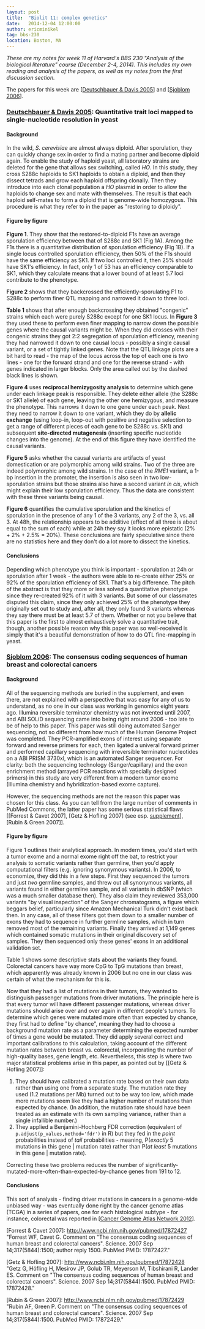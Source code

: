 ```yaml
---
layout: post
title:  "Biolit 11: complex genetics"
date:   2014-12-04 12:00:00
author: ericminikel
tag: bbs-230
location: Boston, MA
---
```


*These are my notes for week 11 of Harvard's BBS 230 "Analysis of the biological literature" course (December 2-4, 2014). This includes my own reading and analysis of the papers, as well as my notes from the first discussion section.*

The papers for this week are [[Deutschbauer & Davis 2005]] and [[Sjoblom 2006]].

### [Deutschbauer & Davis 2005]: Quantitative trait loci mapped to single-nucleotide resolution in yeast

#### Background

In the wild, *S. cerevisiae* are almost always diploid. After sporulation, they can quickly change sex in order to find a mating partner and become diploid again. To enable the study of haploid yeast, all laboratory strains are deleted for the gene that allows sex switching, called *HO*. In this study, they cross S288c haploids to SK1 haploids to obtain a diploid, and then they dissect tetrads and grow each haploid offspring clonally. Then they introduce into each clonal population a *HO* plasmid in order to allow the haploids to change sex and mate with themselves. The result is that each haploid self-mates to form a diploid that is genome-wide homozygous. This procedure is what they refer to in the paper as "restoring to diploidy".

#### Figure by figure

**Figure 1**. They show that the restored-to-diploid F1s have an average sporulation efficiency between that of S288c and SK1 (Fig 1A). Among the F1s there is a quantitative distribution of sporulation efficiency (Fig 1B). If a single locus controlled sporulation efficiency, then 50% of the F1s should have the same efficiency as SK1. If two loci controlled it, then 25% should have SK1's efficiency. In fact, only 1 of 53 has an efficiency comparable to SK1, which they calculate means that a lower bound of at least 5.7 loci contribute to the phenotype.

**Figure 2** shows that they backcrossed the efficiently-sporulating F1 to S288c to perform finer QTL mapping and narrowed it down to three loci.

**Table 1** shows that after enough backcrossing they obtained "congenic" strains which each were purely S288c except for one SK1 locus. In **Figure 3** they used these to perform even finer mapping to narrow down the possible genes where the causal variants might be. When they did crosses with their congenic strains they got 2:2 segregation of sporulation efficiency, meaning they had narrowed it down to one causal locus - possibly a single causal variant, or a set of tightly linked genes. Note that the QTL linkage plots are a bit hard to read - the map of the locus across the top of each one is two lines - one for the forward strand and one for the reverse strand - with genes indicated in larger blocks. Only the area called out by the dashed black lines is shown.

**Figure 4** uses **reciprocal hemizygosity analysis** to determine which gene under each linkage peak is responsible. They delete either allele (the S288c or SK1 allele) of each gene, leaving the other one hemizygous, and measure the phenotype. This narrows it down to one gene under each peak. Next they need to narrow it down to one variant, which they do by **allelic exchange** (using loop-in, loop-out with positive and negative selection to get a range of different pieces of each gene to be S288c vs. SK1) and subsequent **site-directed mutagenesis** (inserting specific nucleotide changes into the genome). At the end of this figure they have identified the causal variants.

**Figure 5** asks whether the causal variants are artifacts of yeast domestication or are polymorphic among wild strains. Two of the three are indeed polymorphic among wild strains. In the case of the *RME1* variant, a 1-bp insertion in the promoter, the insertion is also seen in two low-sporulation strains but those strains also have a second variant *in cis*, which might explain their low sporulation efficiency. Thus the data are consistent with these three variants being causal.

**Figure 6** quantifies the cumulative sporulation and the kinetics of sporulation in the presence of any 1 of the 3 variants, any 2 of the 3, vs. all 3. At 48h, the relationship appears to be additive (effect of all three is about equal to the sum of each) while at 24h they say it looks more epistatic (2% + 2% + 2.5% = 20%). These conclusions are fairly speculative since there are no statistics here and they don't do a lot more to dissect the kinetics.

#### Conclusions

Depending which phenotype you think is important - sporulation at 24h or sporulation after 1 week - the authors were able to re-create either 25% or 92% of the sporulation efficiency of SK1. That's a big difference. The pitch of the abstract is that they more or less solved a quantitative phenotype since they re-created 92% of it with 3 variants. But some of our classmates disputed this claim, since they only achieved 25% of the phenotype they originally set out to study and, after all, they only found 3 variants whereas they say there must be at least 5.7 of them. Whether or not you believe that this paper is the first to almost exhaustively solve a quantitative trait, though, another possible reason why this paper was so well-received is simply that it's a beautiful demonstration of how to do QTL fine-mapping in yeast.

### [Sjoblom 2006]: The consensus coding sequences of human breast and colorectal cancers

#### Background

All of the sequencing methods are buried in the supplement, and even there, are not explained with a perspective that was easy for any of us to understand, as no one in our class was working in genomics eight years ago. Illumina reversible terminator chemistry was not invented until 2007, and ABI SOLiD sequencing came into being right around 2006 - too late to be of help to this paper. This paper was still doing automated Sanger sequencing, not so different from how much of the Human Genome Project was completed. They PCR-amplified exons of interest using separate forward and reverse primers for each, then ligated a univeral forward primer and performed capillary sequencing with irreversible terminator nucleotides on a ABI PRISM 3730xl, which is an automated Sanger sequencer. For clarity: both the sequencing technology (Sanger/capillary) and the exon enrichment method (arrayed PCR reactions with specially designed primers) in this study are very different from a modern tumor exome (Illumina chemistry and hybridization-based exome capture).

However, the sequencing methods are not the reason this paper was chosen for this class. As you can tell from the large number of comments in PubMed Commons, the latter paper has some serious statistical flaws [[Forrest & Cavet 2007], [Getz & Hofling 2007] \(see esp. [supplement](http://www.sciencemag.org/content/suppl/2013/04/02/317.5844.1500-a.DC1/Getz_SOM.pdf)\], [Rubin & Green 2007]].

#### Figure by figure

Figure 1 outlines their analytical approach. In modern times, you'd start with a tumor exome and a normal exome right off the bat, to restrict your analysis to somatic variants rather than germline, then you'd apply computational filters (e.g. ignoring synonymous variants). In 2006, to economize, they did this in a few steps. First they sequenced the tumors and just *two* germline samples, and threw out all synonymous variants, all variants found in either germline sample, and all variants in dbSNP (which was a much smaller database then). They also claim they reviewed 353,000 variants "by visual inspection" of the Sanger chromatograms, a figure which beggars belief, particularly since Amazon Mechanical Turk didn't exist back then. In any case, all of these filters got them down to a smaller number of exons they had to sequence in further germline samples, which in turn removed most of the remaining variants. Finally they arrived at 1,149 genes which contained somatic mutations in their original discovery set of samples. They then sequenced only these genes' exons in an additional validation set. 

Table 1 shows some descriptive stats about the variants they found. Colorectal cancers have way more CpG to TpG mutations than breast, which apparently was already known in 2006 but no one in our class was certain of what the mechanism for this is. 

Now that they had a list of mutations in their tumors, they wanted to distinguish passenger mutations from driver mutations. The principle here is that every tumor will have different passenger mutations, whereas driver mutations should arise over and over again in different people's tumors. To determine which genes were mutated more often than expected by chance, they first had to define "by chance", meaning they had to choose a background mutation rate as a parameter determining the expected number of times a gene would be mutated. They did apply several correct and important calibrations to this calculation, taking account of the different mutation rates between breast vs. colorectal, incorporating the number of high-quality bases, gene length, etc. Nevertheless, this step is where two major statistical problems arise in this paper, as pointed out by [[Getz & Hofling 2007]]:

1. They should have calibrated a mutation rate based on their own data rather than using one from a separate study. The mutation rate they used (1.2 mutations per Mb) turned out to be way too low, which made more mutations seem like they had a higher number of mutations than expected by chance. (In addition, the mutation rate should have been treated as an estimate with its own sampling variance, rather than a single infallible number.)
2. They applied a Benjamini-Hochberg FDR correction (equivalent of `p.adjust(p_values,method='fdr')` in R) but they fed in the *point* probabilities instead of *tail* probabilities - meaning, P(*exactly* 5 mutations in this gene | mutation rate) rather than P(*at least* 5 mutations  in this gene | mutation rate).

Correcting these two problems reduces the number of significantly-mutated-more-often-than-expected-by-chance genes from 191 to 12.

#### Conclusions

This sort of analysis - finding driver mutations in cancers in a genome-wide unbiased way - was eventually done right by the cancer genome atlas (TCGA) in a series of papers, one for each histological subtype - for instance, colorectal was reported in [[Cancer Genome Atlas Network 2012]].


[Deutschbauer & Davis 2005]: http://www.ncbi.nlm.nih.gov/pubmed/16273108 "Deutschbauer AM, Davis RW. Quantitative trait loci mapped to single-nucleotide resolution in yeast. Nat Genet. 2005 Dec;37(12):1333-40. Epub 2005 Nov 6. PubMed  PMID: 16273108."

[Sjoblom 2006]: http://www.ncbi.nlm.nih.gov/pubmed/16959974 "Sjöblom T, Jones S, Wood LD, Parsons DW, Lin J, Barber TD, Mandelker D, Leary  RJ, Ptak J, Silliman N, Szabo S, Buckhaults P, Farrell C, Meeh P, Markowitz SD, Willis J, Dawson D, Willson JK, Gazdar AF, Hartigan J, Wu L, Liu C, Parmigiani G, Park BH, Bachman KE, Papadopoulos N, Vogelstein B, Kinzler KW, Velculescu VE. The consensus coding sequences of human breast and colorectal cancers. Science. 2006  Oct 13;314(5797):268-74. Epub 2006 Sep 7. PubMed PMID: 16959974."

[Forrest & Cavet 2007]: http://www.ncbi.nlm.nih.gov/pubmed/17872427 "Forrest WF, Cavet G. Comment on "The consensus coding sequences of human breast and colorectal cancers". Science. 2007 Sep 14;317(5844):1500; author reply 1500. PubMed PMID: 17872427."

[Getz & Hofling 2007]: http://www.ncbi.nlm.nih.gov/pubmed/17872428 "Getz G, Höfling H, Mesirov JP, Golub TR, Meyerson M, Tibshirani R, Lander ES.  Comment on "The consensus coding sequences of human breast and colorectal cancers". Science. 2007 Sep 14;317(5844):1500. PubMed PMID: 17872428."

[Rubin & Green 2007]: http://www.ncbi.nlm.nih.gov/pubmed/17872429 "Rubin AF, Green P. Comment on "The consensus coding sequences of human breast  and colorectal cancers". Science. 2007 Sep 14;317(5844):1500. PubMed PMID: 17872429."

[Cancer Genome Atlas Network 2012]: http://www.ncbi.nlm.nih.gov/pubmed/22810696 "Cancer Genome Atlas Network. Comprehensive molecular characterization of human colon and rectal cancer. Nature. 2012 Jul 18;487(7407):330-7. doi: 10.1038/nature11252. PubMed PMID: 22810696; PubMed Central PMCID: PMC3401966."
